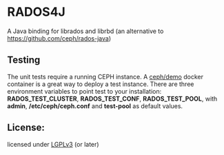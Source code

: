 RADOS4J
=======
A Java binding for librados and librbd (an alternative to https://github.com/ceph/rados-java)

Testing
-------
The unit tests require a running CEPH instance. A [ceph/demo](https://github.com/ceph/ceph-docker/tree/master/ceph-releases/jewel/ubuntu/14.04/demo)
docker container is a great way to deploy a test instance. There are three environment variables to point test to your
installation: **RADOS_TEST_CLUSTER**, **RADOS_TEST_CONF**, **RADOS_TEST_POOL**, with
**admin**, **/etc/ceph/ceph.conf** and **test-pool** as default values.

License:
--------

licensed under [LGPLv3](http://www.gnu.org/licenses/lgpl-3.0.txt "LGPLv3") (or later)


